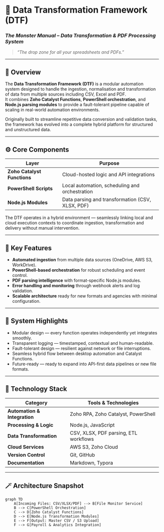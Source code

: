 # 🧩 Data Transformation Framework (DTF)
### *The Monster Manual – Data Transformation & PDF Processing System*

> *“The drop zone for all your spreadsheets and PDFs.”*  

---

## 📖 Overview

The **Data Transformation Framework (DTF)** is a modular automation system designed to handle the ingestion, normalisation and transformation of data from multiple sources including CSV, Excel and PDF.  
It combines **Zoho Catalyst Functions**, **PowerShell orchestration**, and **Node.js parsing modules** to provide a fault-tolerant pipeline capable of scaling in real-world automation environments.

Originally built to streamline repetitive data conversion and validation tasks, the framework has evolved into a complete hybrid platform for structured and unstructured data.

---

## ⚙️ Core Components

| Layer | Purpose |
|-------|----------|
| **Zoho Catalyst Functions** | Cloud-hosted logic and API integrations |
| **PowerShell Scripts** | Local automation, scheduling and orchestration |
| **Node.js Modules** | Data parsing and transformation (CSV, XLSX, PDF) |

The DTF operates in a hybrid environment — seamlessly linking local and cloud execution contexts to coordinate ingestion, transformation and delivery without manual intervention.

---

## 🧠 Key Features

- **Automated ingestion** from multiple data sources (OneDrive, AWS S3, WorkDrive).  
- **PowerShell-based orchestration** for robust scheduling and event control.  
- **PDF parsing intelligence** with format-specific Node.js modules.  
- **Error handling and monitoring** through webhook alerts and log validation.  
- **Scalable architecture** ready for new formats and agencies with minimal configuration.  

---

## 🧩 System Highlights

- Modular design — every function operates independently yet integrates smoothly.  
- Transparent logging — timestamped, contextual and human-readable.  
- Fault-tolerant design — resilient against network or file interruptions.  
- Seamless hybrid flow between desktop automation and Catalyst Functions.  
- Future-ready — ready to expand into API-first data pipelines or new file formats.

---

## 🧰 Technology Stack

| Category | Tools & Technologies |
|-----------|----------------------|
| **Automation & Integration** | Zoho RPA, Zoho Catalyst, PowerShell |
| **Processing & Logic** | Node.js, JavaScript |
| **Data Transformation** | CSV, XLSX, PDF parsing, ETL workflows |
| **Cloud Services** | AWS S3, Zoho Cloud |
| **Version Control** | Git, GitHub |
| **Documentation** | Markdown, Typora |

---

## 🪄 Architecture Snapshot

```mermaid
graph TD
    A[Incoming Files: CSV/XLSX/PDF] --> B[File Monitor Service]
    B --> C[PowerShell Orchestration]
    C --> D[Zoho Catalyst Functions]
    D --> E[Node.js Transformation Modules]
    E --> F[Output: Master CSV / S3 Upload]
    F --> G[Payroll & Analytics Integration]
